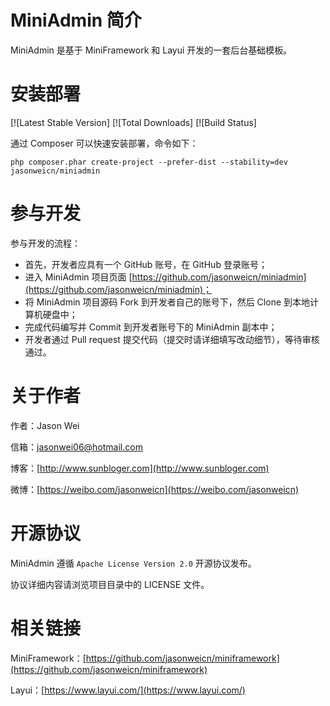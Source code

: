 MiniAdmin 简介
====================

MiniAdmin 是基于 MiniFramework 和 Layui 开发的一套后台基础模板。

安装部署
====================

[![Latest Stable Version]
[![Total Downloads]
[![Build Status]

通过 Composer 可以快速安装部署，命令如下：

```
php composer.phar create-project --prefer-dist --stability=dev jasonweicn/miniadmin
```

参与开发
====================

参与开发的流程：

* 首先，开发者应具有一个 GitHub 账号，在 GitHub 登录账号；
* 进入 MiniAdmin 项目页面 [https://github.com/jasonweicn/miniadmin](https://github.com/jasonweicn/miniadmin)；
* 将 MiniAdmin 项目源码 Fork 到开发者自己的账号下，然后 Clone 到本地计算机硬盘中；
* 完成代码编写并 Commit 到开发者账号下的 MiniAdmin 副本中；
* 开发者通过 Pull request 提交代码（提交时请详细填写改动细节），等待审核通过。

关于作者
====================

作者：Jason Wei

信箱：jasonwei06@hotmail.com

博客：[http://www.sunbloger.com](http://www.sunbloger.com)

微博：[https://weibo.com/jasonweicn](https://weibo.com/jasonweicn)

开源协议
====================

MiniAdmin 遵循 `Apache License Version 2.0` 开源协议发布。

协议详细内容请浏览项目目录中的 LICENSE 文件。

相关链接
====================

MiniFramework：[https://github.com/jasonweicn/miniframework](https://github.com/jasonweicn/miniframework)

Layui：[https://www.layui.com/](https://www.layui.com/)
